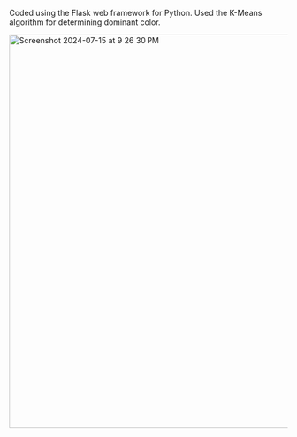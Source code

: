 Coded using the Flask web framework for Python. Used the K-Means algorithm for determining dominant color.

<img width="712" alt="Screenshot 2024-07-15 at 9 26 30 PM" src="https://github.com/user-attachments/assets/e0fb0eba-55d6-4669-a5cf-94cbcdea89d2">
